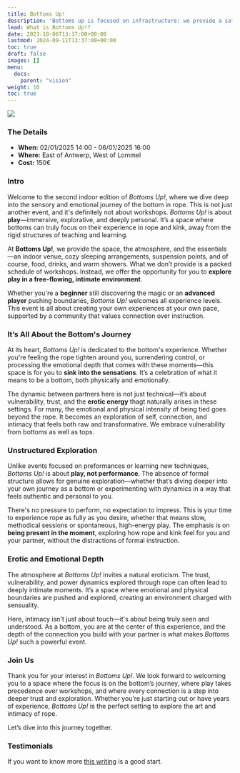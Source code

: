 ```yaml
---
title: Bottoms Up!
description: 'Bottoms up is focused on infrastructure: we provide a safe-ish space, stuff to eat and drink. Suspension points. A sound-system. Water and power, toilets and warm showers.'
lead: What is Bottoms Up!?
date: 2023-10-06T13:37:00+00:00
lastmod: 2024-09-11T13:37:00+00:00
toc: true
draft: false
images: []
menu: 
  docs:
    parent: "vision"
weight: 10
toc: true
---
```


![](/images/bu-temp.png)

### The Details

* **When:** 02/01/2025 14:00 - 06/01/2025 16:00 
* **Where:** East of Antwerp, West of Lommel
* **Cost:** 150€

### Intro

Welcome to the second indoor edition of _Bottoms Up!_, where we dive deep into the sensory and emotional journey of the bottom in rope. This is not just another event, and it's definitely not about workshops. _Bottoms Up!_ is about **play**—immersive, explorative, and deeply personal. It’s a space where bottoms can truly focus on their experience in rope and kink, away from the rigid structures of teaching and learning.

At **Bottoms Up!**, we provide the space, the atmosphere, and the essentials—an indoor venue, cozy sleeping arrangements, suspension points, and of course, food, drinks, and warm showers. What we don’t provide is a packed schedule of workshops. Instead, we offer the opportunity for you to **explore play in a free-flowing, intimate environment**.

Whether you're a **beginner** still discovering the magic or an **advanced player** pushing boundaries, _Bottoms Up!_ welcomes all experience levels. This event is all about creating your own experiences at your own pace, supported by a community that values connection over instruction.

### It’s All About the Bottom's Journey

At its heart, _Bottoms Up!_ is dedicated to the bottom's experience. Whether you're feeling the rope tighten around you, surrendering control, or processing the emotional depth that comes with these moments—this space is for you to **sink into the sensations**. It’s a celebration of what it means to be a bottom, both physically and emotionally.

The dynamic between partners here is not just technical—it’s about vulnerability, trust, and the **erotic energy** thagt naturally arises in these settings. For many, the emotional and physical intensity of being tied goes beyond the rope. It becomes an exploration of self, connection, and intimacy that feels both raw and transformative. We embrace vulnerability from bottoms as well as tops.

### Unstructured Exploration

Unlike events focused on preformances or learning new techniques, _Bottoms Up!_ is about **play, not performance**. The absence of formal structure allows for genuine exploration—whether that’s diving deeper into your own journey as a bottom or experimenting with dynamics in a way that feels authentic and personal to you.

There's no pressure to perform, no expectation to impress. This is your time to experience rope as fully as you desire, whether that means slow, methodical sessions or spontaneous, high-energy play. The emphasis is on **being present in the moment**, exploring how rope and kink feel for you and your partner, without the distractions of formal instruction.

### Erotic and Emotional Depth

The atmosphere at _Bottoms Up!_ invites a natural eroticism. The trust, vulnerability, and power dynamics explored through rope can often lead to deeply intimate moments. It’s a space where emotional and physical boundaries are pushed and explored, creating an environment charged with sensuality.

Here, intimacy isn't just about touch—it's about being truly seen and understood. As a bottom, you are at the center of this experience, and the depth of the connection you build with your partner is what makes _Bottoms Up!_ such a powerful event.

### Join Us

Thank you for your interest in _Bottoms Up!_. We look forward to welcoming you to a space where the focus is on the bottom’s journey, where play takes precedence over workshops, and where every connection is a step into deeper trust and exploration. Whether you’re just starting out or have years of experience, _Bottoms Up!_ is the perfect setting to explore the art and intimacy of rope.

Let’s dive into this journey together.

### Testimonials
If you want to know more [this writing](https://fetlife.com/users/9272860/posts/10433585) is a good start.